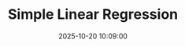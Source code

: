---
layout: post
title: Simple Linear Regression
date: 2025-10-20 10:09:00
description: Mathmetical Solution with Python 
categories: python, math
tags: python windows pip installation
featured: true
thumbnail: assets/img/9.jpg
---